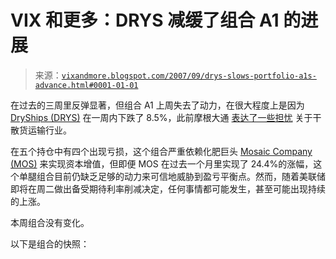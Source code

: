 <!--yml

类别：未分类

日期：2024-05-18 18:59:25

-->

# VIX 和更多：DRYS 减缓了组合 A1 的进展

> 来源：[`vixandmore.blogspot.com/2007/09/drys-slows-portfolio-a1s-advance.html#0001-01-01`](http://vixandmore.blogspot.com/2007/09/drys-slows-portfolio-a1s-advance.html#0001-01-01)

在过去的三周里反弹显著，但组合 A1 上周失去了动力，在很大程度上是因为 [DryShips (DRYS)](http://finance.google.com/finance?q=drys&hl=en) 在一周内下跌了 8.5%，此前摩根大通 [表达了一些担忧](http://biz.yahoo.com/ap/070913/sector_snap_drybulk_shippers.html?.v=1) 关于干散货运输行业。

在五个持仓中有四个出现亏损，这个组合严重依赖化肥巨头 [Mosaic Company (MOS)](http://finance.google.com/finance?q=mos&hl=en) 来实现资本增值，但即便 MOS 在过去一个月里实现了 24.4%的涨幅，这个单腿组合目前仍缺乏足够的动力来可信地威胁到盈亏平衡点。然而，随着美联储即将在周二做出备受期待利率削减决定，任何事情都可能发生，甚至可能出现持续的上涨。

本周组合没有变化。

以下是组合的快照：
